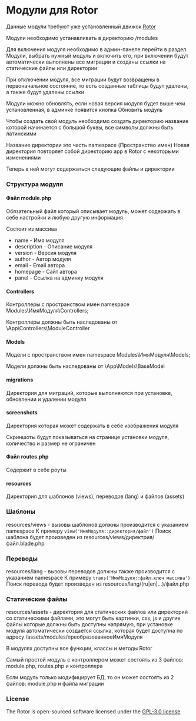 # Модули для Rotor

Данные модули требуют уже установленный движок [Rotor](https://github.com/visavi/rotor) 

Модули необходимо устанавливать в директорию /modules

Для включения модуля необходимо в админ-панеле перейти в раздел Модули, выбрать нужный модуль и включить его, при включении будут автоматически выполнены все миграции и созданы ссылки на статические файлы или директории

При отключении модуля, все миграции будут возвращены в первоначальное состояние, то есть созданные таблицы будут удалены, а также будут удалены ссылки

Модули можно обновлять, если новая версия модуля будет выше чем установленная, в админке появится кнопка Обновить модуль 

Чтобы создать свой модуль необходимо создать директорию название которой начинается с большой буквы, все символы должны быть латинскими 

Название директории это часть namespace (Пространство имен)
Новая директория повторяет собой директорию app в Rotor с некоторыми изменениями

Теперь в ней могут содержаться следующие файлы и директории

### Структура модуля

#### Файл module.php
Обязательный файл который описывает модуль, может содержать в себе настройки и любую другую информация

Состоит из массива
- name - Имя модуля
- description - Описание модуля
- version - Версия модуля
- author  - Автор модуля
- email - Email автора
- homepage - Сайт автора
- panel - Ссылка на админку модуля

#### Controllers
Контроллеры с пространством имен namespace Modules\ИмяМодуля\Controllers;

Контроллеры должны быть наследованы от \App\Controllers\ModuleController

#### Models
Модели с пространством имен namespace Modules\ИмяМодуля\Models;

Модели должны быть наследованы от \App\Models\BaseModel

#### migrations
Директория для миграций, которые выполняются при установке, обновлении и удалении модуля

#### screenshots
Директория которая может содержать в себе изображения модуля

Скриншоты будут показываться на странице установки модуля, количество и размер не ограничен

#### Файл routes.php
Содержит в себе роуты 

#### resources
Директория для шаблонов (views), переводов (lang) и файлов (assets)

### Шаблоны
resources/views - вызовы шаблонов должны производится с указанием namespace
К примеру `view('ИмяМодуля::директория/файл')`
Поиск шаблона будет произведен из resources/views/директрия/файл.blade.php

### Переводы
resources/lang - вызовы переводов должны также производится с указанием namespace
К примеру `trans('ИмяМодуля::файл.ключ массива')`
Поиск перевода будет произведен из resources/lang/(ru|en|...)/файл.php

### Статические файлы
resources/assets - директория для статических файлов или директорий со статическими файлами, это могут быть картинки, css, js и другие файлы которые должны быть доступны напрямую, при установке модуля автоматически создается ссылка, которая будет доступна по адресу /assets/modules/преобразованноеИмяМодуля 

В модулях доступны все функции, классы и методы Rotor

Самый простой модуль c контроллером может состоять из 3 файлов: module.php, routes.php и контроллера

Если модуль только модифицирует БД, то он может состоять из 2 файлов: module.php и файла миграции

### License

The Rotor is open-sourced software licensed under the [GPL-3.0 license](http://opensource.org/licenses/GPL-3.0)

